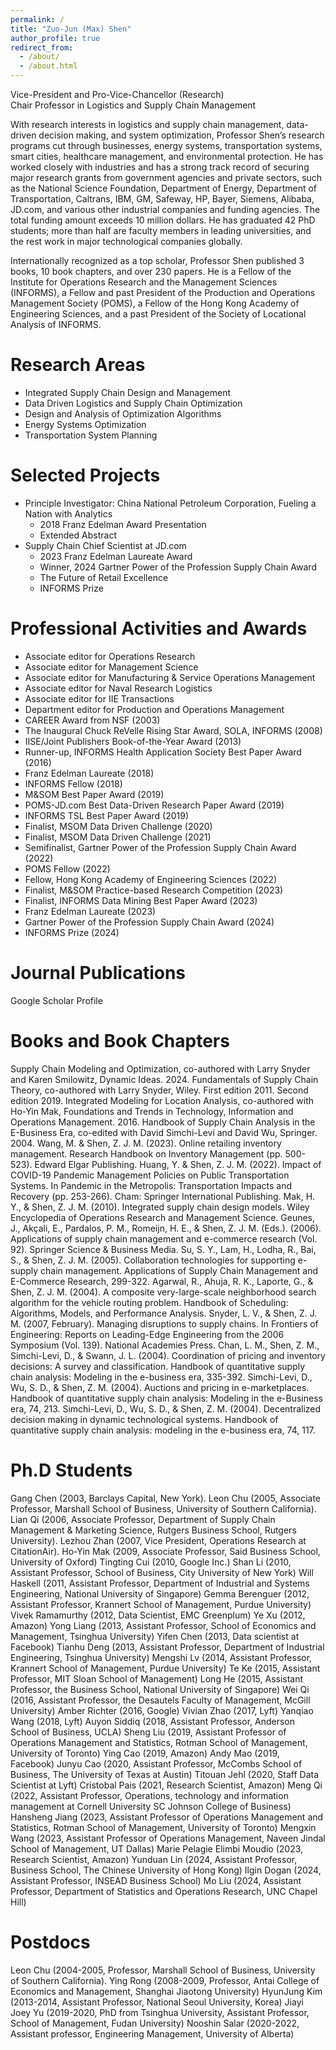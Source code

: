 ```yaml
---
permalink: /
title: "Zuo-Jun (Max) Shen"
author_profile: true
redirect_from: 
  - /about/
  - /about.html
---
```


Vice-President and Pro-Vice-Chancellor (Research)  
Chair Professor in Logistics and Supply Chain Management

With research interests in logistics and supply chain management, data-driven decision making, and system optimization, Professor Shen’s research programs cut through businesses, energy systems, transportation systems, smart cities, healthcare management, and environmental protection. He has worked closely with industries and has a strong track record of securing major research grants from government agencies and private sectors, such as the National Science Foundation, Department of Energy, Department of Transportation, Caltrans, IBM, GM, Safeway, HP, Bayer, Siemens, Alibaba, JD.com, and various other industrial companies and funding agencies. The total funding amount exceeds 10 million dollars. He has graduated 42 PhD students; more than half are faculty members in leading universities, and the rest work in major technological companies globally.

Internationally recognized as a top scholar, Professor Shen published 3 books, 10 book chapters, and over 230 papers. He is a Fellow of the Institute for Operations Research and the Management Sciences (INFORMS), a Fellow and past President of the Production and Operations Management Society (POMS), a Fellow of the Hong Kong Academy of Engineering Sciences, and a past President of the Society of Locational Analysis of INFORMS.

# Research Areas
* Integrated Supply Chain Design and Management
* Data Driven Logistics and Supply Chain Optimization
* Design and Analysis of Optimization Algorithms
* Energy Systems Optimization
* Transportation System Planning

# Selected Projects
* Principle Investigator: China National Petroleum Corporation, Fueling a Nation with Analytics
  * 2018 Franz Edelman Award Presentation
  * Extended Abstract
* Supply Chain Chief Scientist at JD.com
  * 2023 Franz Edelman Laureate Award
  * Winner, 2024 Gartner Power of the Profession Supply Chain Award
  * The Future of Retail Excellence
  * INFORMS Prize

# Professional Activities and Awards
* Associate editor for Operations Research
* Associate editor for Management Science
* Associate editor for Manufacturing & Service Operations Management
* Associate editor for Naval Research Logistics
* Associate editor for IIE Transactions
* Department editor for Production and Operations Management
* CAREER Award from NSF (2003)
* The Inaugural Chuck ReVelle Rising Star Award, SOLA, INFORMS (2008)
* IISE/Joint Publishers Book-of-the-Year Award (2013)
* Runner-up, INFORMS Health Application Society Best Paper Award (2016)
* Franz Edelman Laureate (2018)
* INFORMS Fellow (2018)
* M&SOM Best Paper Award (2019)
* POMS-JD.com Best Data-Driven Research Paper Award (2019)
* INFORMS TSL Best Paper Award (2019)
* Finalist, MSOM Data Driven Challenge (2020)
* Finalist, MSOM Data Driven Challenge (2021)
* Semifinalist, Gartner Power of the Profession Supply Chain Award (2022)
* POMS Fellow (2022)
* Fellow, Hong Kong Academy of Engineering Sciences (2022)
* Finalist, M&SOM Practice-based Research Competition (2023)
* Finalist, INFORMS Data Mining Best Paper Award (2023)
* Franz Edelman Laureate (2023)
* Gartner Power of the Profession Supply Chain Award (2024)
* INFORMS Prize (2024)

Journal Publications
======
Google Scholar Profile


Books and Book Chapters
======
Supply Chain Modeling and Optimization, co-authored with Larry Snyder and Karen Smilowitz, Dynamic Ideas. 2024.
Fundamentals of Supply Chain Theory, co-authored with Larry Snyder, Wiley. First edition 2011. Second edition 2019.
Integrated Modeling for Location Analysis, co-authored with Ho-Yin Mak, Foundations and Trends in Technology, Information and Operations Management. 2016.
Handbook of Supply Chain Analysis in the E-Business Era, co-edited with David Simchi-Levi and David Wu, Springer. 2004.
Wang, M. & Shen, Z. J. M. (2023). Online retailing inventory management. Research Handbook on Inventory Management (pp. 500-523). Edward Elgar Publishing.
Huang, Y. & Shen, Z. J. M. (2022). Impact of COVID-19 Pandemic Management Policies on Public Transportation Systems. In Pandemic in the Metropolis: Transportation Impacts and Recovery (pp. 253-266). Cham: Springer International Publishing.
Mak, H. Y., & Shen, Z. J. M. (2010). Integrated supply chain design models. Wiley Encyclopedia of Operations Research and Management Science.
Geunes, J., Akçali, E., Pardalos, P. M., Romeijn, H. E., & Shen, Z. J. M. (Eds.). (2006). Applications of supply chain management and e-commerce research (Vol. 92). Springer Science & Business Media.
Su, S. Y., Lam, H., Lodha, R., Bai, S., & Shen, Z. J. M. (2005). Collaboration technologies for supporting e-supply chain management. Applications of Supply Chain Management and E-Commerce Research, 299-322.
Agarwal, R., Ahuja, R. K., Laporte, G., & Shen, Z. J. M. (2004). A composite very-large-scale neighborhood search algorithm for the vehicle routing problem. Handbook of Scheduling: Algorithms, Models, and Performance Analysis.
Snyder, L. V., & Shen, Z. J. M. (2007, February). Managing disruptions to supply chains. In Frontiers of Engineering: Reports on Leading-Edge Engineering from the 2006 Symposium (Vol. 139). National Academies Press.
Chan, L. M., Shen, Z. M., Simchi-Levi, D., & Swann, J. L. (2004). Coordination of pricing and inventory decisions: A survey and classification. Handbook of quantitative supply chain analysis: Modeling in the e-business era, 335-392.
Simchi-Levi, D., Wu, S. D., & Shen, Z. M. (2004). Auctions and pricing in e-marketplaces. Handbook of quantitative supply chain analysis: Modeling in the e-Business era, 74, 213.
Simchi-Levi, D., Wu, S. D., & Shen, Z. M. (2004). Decentralized decision making in dynamic technological systems. Handbook of quantitative supply chain analysis: modeling in the e-business era, 74, 117.


Ph.D Students
======
Gang Chen (2003, Barclays Capital, New York).
Leon Chu (2005, Associate Professor, Marshall School of Business, University of Southern California).
Lian Qi (2006, Associate Professor, Department of Supply Chain Management & Marketing Science, Rutgers Business School, Rutgers University).
Lezhou Zhan (2007, Vice President, Operations Research at CitationAir).
Ho-Yin Mak (2009, Associate Professor, Said Business School, University of Oxford)
Tingting Cui (2010, Google Inc.)
Shan Li (2010, Assistant Professor, School of Business, City University of New York)
Will Haskell (2011, Assistant Professor, Department of Industrial and Systems Engineering, National University of Singapore)
Gemma Berenguer (2012, Assistant Professor, Krannert School of Management, Purdue University)
Vivek Ramamurthy (2012, Data Scientist, EMC Greenplum)
Ye Xu (2012, Amazon)
Yong Liang (2013, Assistant Professor, School of Economics and Management, Tsinghua University)
Yifen Chen (2013, Data scientist at Facebook)
Tianhu Deng (2013, Assistant Professor, Department of Industrial Engineering, Tsinghua University)
Mengshi Lv (2014, Assistant Professor, Krannert School of Management, Purdue University)
Te Ke (2015, Assistant Professor, MIT Sloan School of Management)
Long He (2015, Assistant Professor, the Business School, National University of Singapore)
Wei Qi (2016, Assistant Professor, the Desautels Faculty of Management, McGill University)
Amber Richter (2016, Google)
Vivian Zhao (2017, Lyft)
Yanqiao Wang (2018, Lyft)
Auyon Siddiq (2018, Assistant Professor, Anderson School of Business, UCLA)
Sheng Liu (2019, Assistant Professor of Operations Management and Statistics, Rotman School of Management, University of Toronto)
Ying Cao (2019, Amazon)
Andy Mao (2019, Facebook)
Junyu Cao (2020, Assistant Professor, McCombs School of Business, The University of Texas at Austin)
Titouan Jehl (2020, Staff Data Scientist at Lyft)
Cristobal Pais (2021, Research Scientist, Amazon)
Meng Qi (2022, Assistant Professor, Operations, technology and information management at Cornell University SC Johnson College of Business)
Hansheng Jiang (2023, Assistant Professor of Operations Management and Statistics, Rotman School of Management, University of Toronto)
Mengxin Wang (2023, Assistant Professor of Operations Management, Naveen Jindal School of Management, UT Dallas)
Marie Pelagie Elimbi Moudio (2023, Research Scientist, Amazon)
Yunduan Lin (2024, Assistant Professor, Business School, The Chinese University of Hong Kong)
Ilgin Dogan (2024, Assistant Professor, INSEAD Business School)
Mo Liu (2024, Assistant Professor, Department of Statistics and Operations Research, UNC Chapel Hill)

Postdocs
======
Leon Chu (2004-2005, Professor, Marshall School of Business, University of Southern California).
Ying Rong (2008-2009, Professor, Antai College of Economics and Management, Shanghai Jiaotong University)
HyunJung Kim (2013-2014, Assistant Professor, National Seoul University, Korea)
Jiayi Joey Yu (2019-2020, PhD from Tsinghua University, Assistant Professor, School of Management, Fudan University)
Nooshin Salar (2020-2022, Assistant professor, Engineering Management, University of Alberta)
